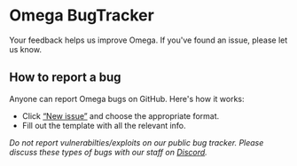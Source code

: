# Omega BugTracker
Your feedback helps us improve Omega. If you've found an issue, please let us know.

## How to report a bug
Anyone can report Omega bugs on GitHub. Here's how it works:

* Click [“New issue”](//github.com/OmegaPrivateServer/issues/issues/new/choose) and choose the appropriate format.
* Fill out the template with all the relevant info.

_Do not report vulnerabilties/exploits on our public bug tracker. Please discuss these types of bugs with our staff on [Discord](https://xi-omega.com/discord)._
